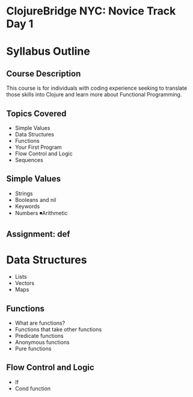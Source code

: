 # ClojureBridge NYC: Novice Track Day 1
# Syllabus Outline

## Course Description

This course is for individuals with coding experience seeking to translate those skills into Clojure and learn more about Functional Programming.

## Topics Covered
+ Simple Values
+ Data Structures
+ Functions
+ Your First Program
+ Flow Control and Logic
+ Sequences

## Simple Values
+ Strings
+ Booleans and nil
+ Keywords
+ Numbers ◾Arithmetic

## Assignment: def
 
# Data Structures
+ Lists
+ Vectors
+ Maps
 
## Functions
+ What are functions?
+ Functions that take other functions
+ Predicate functions
+ Anonymous functions
+ Pure functions

## Flow Control and Logic
+ If
+ Cond function
